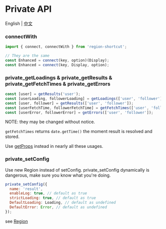 # Private API

English | [中文](https://github.com/regionjs/region-core/blob/master/docs/PrivateAPI-zh_CN.md)

### connectWith

```javascript
import { connect, connectWith } from 'region-shortcut';

// They are the same
const Enhanced = connect(key, option)(Display);
const Enhanced = connect(key, Display, option);
```

### private_getLoadings & private_getResults & private_getFetchTimes & private_getErrors

```javascript
const [user] = getResults('user');
const [userLoading, followerLoading] = getLoadings(['user', 'follower']);
const [user, follower] = getResults(['user', 'follower']);
const [userFetchTime, followerFetchTime] = getFetchTimes(['user', 'follower']);
const [userError, followerError] = getErrors(['user', 'follower']);
```

NOTE: they may be changed without notice.

`getFetchTimes` returns `date.getTime()` the moment result is resolved and stored.

Use [getProps](https://github.com/regionjs/region-core/blob/master/docs/Document.md#getProps) instead in nearly all these usages.

### private_setConfig

Use new Region instead of setConfig. private_setConfig dynamically is dangerous, make sure you know what you're doing.

```javascript
private_setConfig({
  name: 'result',
  enableLog: true, // default as true
  strictLoading: true, // default as true
  DefaultLoading: Loading, // default as undefined
  DefaultError: Error, // default as undefined
});
```

see [Region](https://github.com/regionjs/region-core/blob/master/docs/Document.md#Region)
